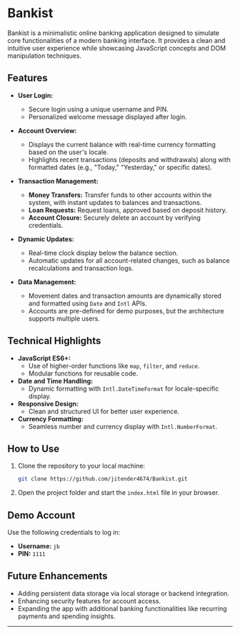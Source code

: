 # **Bankist**

Bankist is a minimalistic online banking application designed to simulate core functionalities of a modern banking interface. It provides a clean and intuitive user experience while showcasing JavaScript concepts and DOM manipulation techniques.

## **Features**

- **User Login:**
  - Secure login using a unique username and PIN.
  - Personalized welcome message displayed after login.

- **Account Overview:**
  - Displays the current balance with real-time currency formatting based on the user's locale.
  - Highlights recent transactions (deposits and withdrawals) along with formatted dates (e.g., "Today," "Yesterday," or specific dates).

- **Transaction Management:**
  - **Money Transfers:** Transfer funds to other accounts within the system, with instant updates to balances and transactions.
  - **Loan Requests:** Request loans, approved based on deposit history.
  - **Account Closure:** Securely delete an account by verifying credentials.

- **Dynamic Updates:**
  - Real-time clock display below the balance section.
  - Automatic updates for all account-related changes, such as balance recalculations and transaction logs.

- **Data Management:**
  - Movement dates and transaction amounts are dynamically stored and formatted using `Date` and `Intl` APIs.
  - Accounts are pre-defined for demo purposes, but the architecture supports multiple users.

## **Technical Highlights**
- **JavaScript ES6+:**
  - Use of higher-order functions like `map`, `filter`, and `reduce`.
  - Modular functions for reusable code.
- **Date and Time Handling:**
  - Dynamic formatting with `Intl.DateTimeFormat` for locale-specific display.
- **Responsive Design:**
  - Clean and structured UI for better user experience.
- **Currency Formatting:**
  - Seamless number and currency display with `Intl.NumberFormat`.

## **How to Use**
1. Clone the repository to your local machine:
   ```bash
   git clone https://github.com/jitender4674/Bankist.git
   ```
2. Open the project folder and start the `index.html` file in your browser.

## **Demo Account**
Use the following credentials to log in:
- **Username:** `jb`
- **PIN:** `1111`

## **Future Enhancements**
- Adding persistent data storage via local storage or backend integration.
- Enhancing security features for account access.
- Expanding the app with additional banking functionalities like recurring payments and spending insights.

---
 
 
